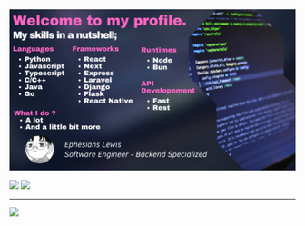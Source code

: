 <img src="lewis.png" alt="Responsive" style="max-width: 100%; height: auto;">

![](https://github-readme-streak-stats.herokuapp.com/?user=quiesscent&theme=jolly&hide_border=false)
![](https://github-readme-stats.vercel.app/api/top-langs/?username=quiesscent&theme=jolly&hide_border=false&include_all_commits=true&count_private=true&layout=compact)

---
[![](https://visitcount.itsvg.in/api?id=quiesscent&icon=0&color=0)](https://visitcount.itsvg.in)

<!-- Proudly created with GPRM ( https://gprm.itsvg.in ) -->
